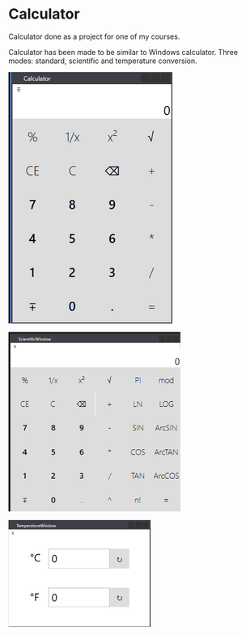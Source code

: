 # Calculator
Calculator done as a project for one of my courses.

Calculator has been made to be similar to Windows calculator.
Three modes: standard, scientific and temperature conversion.

![Standard calculator](/Images/Standard.png)

![Scientific calculator](/Images/Scientific.png)

![Temperature conversion](/Images/Temperature.png)
